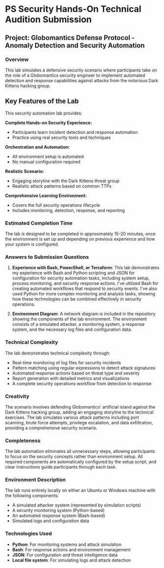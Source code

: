 # PS Security Hands-On Technical Audition Submission

## Project: Globomantics Defense Protocol - Anomaly Detection and Security Automation

### Overview
This lab simulates a defensive security scenario where participants take on the role of a Globomantics security engineer to implement automated detection and response capabilities against attacks from the notorious Dark Kittens hacking group.

## Key Features of the Lab
This security automation lab provides:

**Complete Hands-on Security Experience:**
- Participants learn incident detection and response automation
- Practice using real security tools and techniques

**Orchestration and Automation:**
- All environment setup is automated
- No manual configuration required

**Realistic Scenario:**
- Engaging storyline with the Dark Kittens threat group
- Realistic attack patterns based on common TTPs

**Comprehensive Learning Environment:**
- Covers the full security operations lifecycle
- Includes monitoring, detection, response, and reporting


### Estimated Completion Time
The lab is designed to be completed in approximately 15-20 minutes, once the environment is set up and depending on previous experience and how your system is configured.

### Answers to Submission Questions

1. **Experience with Bash, PowerShell, or Terraform**:
   This lab demonstrates my experience with Bash and Python scripting and JSON for configuration for security automation tasks, including system setup, process monitoring, and security response actions. I've utilized Bash for creating automated workflows that respond to security events. I've also used Python for more complex monitoring and analysis tasks, showing how these technologies can be combined effectively in security operations.

2. **Environment Diagram**:
   A network diagram is included in the repository showing the components of the lab environment. The environment consists of a simulated attacker, a monitoring system, a response system, and the necessary log files and configuration data. 


### Technical Complexity
The lab demonstrates technical complexity through:
- Real-time monitoring of log files for security incidents
- Pattern matching using regular expressions to detect attack signatures
- Automated response actions based on threat type and severity
- Report generation with detailed metrics and visualizations
- A complete security operations workflow from detection to response

### Creativity
The scenario involves defending Globomantics' artificial island against the Dark Kittens hacking group, adding an engaging storyline to the technical exercises. The lab simulates various attack patterns including port scanning, brute force attempts, privilege escalation, and data exfiltration, providing a comprehensive security scenario.

### Completeness
The lab automation eliminates all unnecessary steps, allowing participants to focus on the security concepts rather than environment setup. All required components are automatically configured by the setup script, and clear instructions guide participants through each task. 

### Environment Description
The lab runs entirely locally on either an Ubuntu or Windows machine with the following components:
- A simulated attacker system (represented by simulation scripts)
- A security monitoring system (Python-based)
- An automated response system (Bash-based)
- Simulated logs and configuration data

### Technologies Used
- **Python**: For monitoring systems and attack simulation
- **Bash**: For response actions and environment management
- **JSON**: For configuration and threat intelligence data
- **Local file system**: For simulating logs and attack detection

